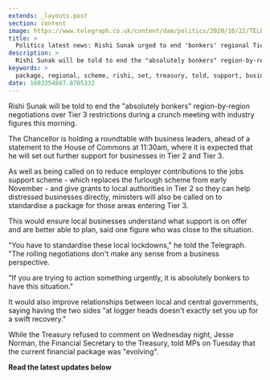```yaml
--- 
extends: _layouts.post 
section: content 
image: https://www.telegraph.co.uk/content/dam/politics/2020/10/22/TELEMMGLPICT000242499700_trans_NvBQzQNjv4BqF17Eb5QVe68VMN2NfamVAGd60ghKji2QqagIrts0Qig.jpeg?impolicy=logo-overlay 
title: > 
  Politics latest news: Rishi Sunak urged to end 'bonkers' regional Tier 3 talks and boost support during crunch meeting 
description: > 
  Rishi Sunak will be told to end the "absolutely bonkers" region-by-region negotiations over Tier 3 restrictions during a crunch meeting with industry figures this morning.The Chancellor is holding a roundtable with business leaders, ahead of a statement to the House of Commons at 11:30am, where it is expected that he will set out further support for businesses in Tier 2 and Tier 3.This would ensure local businesses understand what support is on offer and are better able to plan, said one figure who was close to the situation."You have to standardise these local lockdowns," he told the Telegraph.While the Treasury refused to comment on Wednesday night, Jesse Norman, the Financial Secretary to the Treasury, told MPs on Tuesday that the current financial package was "evolving". 
keywords: > 
  package, regional, scheme, rishi, set, treasury, told, support, businesses, sunak, urged, latest, local, standardise, meeting, talks, tier, politics 
date: 1603354887.8705332 
--- 
```

<div> 
<p>Rishi Sunak will be told to end the "absolutely bonkers" region-by-region negotiations over Tier 3 restrictions during a crunch meeting with industry figures this morning.&#160;</p>
<p>The Chancellor is holding a roundtable with business leaders, ahead of a statement to the House of Commons at 11:30am, where it is expected that he will set out further support for businesses in Tier 2 and Tier 3.&#160;</p>
<p>As well as being called on to reduce employer contributions to the jobs support scheme - which replaces the furlough scheme from early November - and give grants to local authorities in Tier 2 so they can help distressed businesses directly, ministers will also be called on to standardise a package for those areas entering Tier 3.&#160;</p>
<p>This would ensure local businesses understand what support is on offer and are better able to plan, said one figure who was close to the situation.&#160;</p>
<p>"You have to standardise these local lockdowns," he told the Telegraph. "The rolling negotiations don't&#160;make any sense from a business perspective.</p>
<p>"If you are trying to action something urgently, it is absolutely bonkers to have this situation."</p>
<p>It would also improve relationships between local and central governments, saying having the two sides "at logger heads doesn't exactly&#160;set you up for a swift recovery."</p>
<p>While the Treasury refused to comment on Wednesday night, Jesse Norman, the Financial Secretary to the Treasury, told MPs on Tuesday that the current financial package was "evolving".</p>
<p>&#8203;<strong>Read the latest updates below</strong></p>
</div>